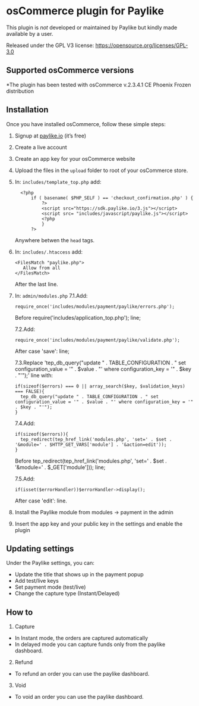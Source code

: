 # osCommerce plugin for Paylike

This plugin is *not* developed or maintained by Paylike but kindly made
available by a user.

Released under the GPL V3 license: https://opensource.org/licenses/GPL-3.0


## Supported osCommerce versions

*The plugin has been tested with osCommerce v.2.3.4.1 CE Phoenix Frozen distribution

## Installation

 Once you have installed osCommerce, follow these simple steps:
  1. Signup at [paylike.io](https://paylike.io) (it’s free)
  2. Create a live account
  3. Create an app key for your osCommerce website
  4. Upload the files in the `upload` folder to root of your osCommerce store.
  5. In: `includes/template_top.php` add:
      ```
        <?php
            if ( basename( $PHP_SELF ) == 'checkout_confirmation.php' ) {
                ?>
                <script src="https://sdk.paylike.io/3.js"></script>
                <script src= "includes/javascript/paylike.js"></script>
                <?php
    	        }
    	    ?>
        ```
     Anywhere betwen the `head` tags.
  6. In: `includes/.htaccess` add:
      ```
      <FilesMatch "paylike.php">
         Allow from all
      </FilesMatch>

      ```
      After the last line.
  7. In: `admin/modules.php`
      7.1.Add:
      ```
      require_once('includes/modules/payment/paylike/errors.php');
      ```
      Before require('includes/application_top.php'); line;

      7.2.Add:
      ```
      require_once('includes/modules/payment/paylike/validate.php');
      ```
      After case 'save': line;

      7.3.Replace 'tep_db_query("update " . TABLE_CONFIGURATION . " set configuration_value = '" . $value . "' where configuration_key = '" . $key . "'");' line with:
      ```
      if(sizeof($errors) === 0 || array_search($key, $validation_keys) === FALSE){
        tep_db_query("update " . TABLE_CONFIGURATION . " set configuration_value = '" . $value . "' where configuration_key = '" . $key . "'");
      }
      ```

      7.4.Add:
      ```
      if(sizeof($errors)){
        tep_redirect(tep_href_link('modules.php', 'set=' . $set . '&module=' . $HTTP_GET_VARS['module'] . '&action=edit'));
      }
      ```
      Before tep_redirect(tep_href_link('modules.php', 'set=' . $set . '&module=' . $_GET['module'])); line;

      7.5.Add:
      ```
      if(isset($errorHandler))$errorHandler->display();
      ```
      After case 'edit': line.
  8. Install the Paylike module from modules -> payment in the admin  
  9. Insert the app key and your public key in the settings and enable the plugin

## Updating settings

Under the Paylike settings, you can:
 * Update the title that shows up in the payment popup
 * Add test/live keys
 * Set payment mode (test/live)
 * Change the capture type (Instant/Delayed)

 ## How to

 1. Capture
 * In Instant mode, the orders are captured automatically
 * In delayed mode you can capture funds only from the paylike dashboard.
 2. Refund
   * To refund an order you can use the paylike dashboard.
 3. Void
   * To void an order you can use the paylike dashboard.

